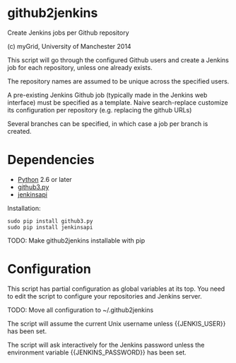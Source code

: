 github2jenkins
==============

Create Jenkins jobs per Github repository

(c) myGrid, University of Manchester 2014


This script will go through the configured Github users and create a 
Jenkins job for each repository, unless one already exists.

The repository names are assumed to be unique across the specified users.

A pre-existing Jenkins Github job (typically made in the Jenkins web
interface) must be specified as a template. Naive search-replace
customize its configuration per repository (e.g. replacing the github URLs)

Several branches can be specified, in which case a job per branch is
created.

# Dependencies

 * [Python](http://www.python.org/) 2.6 or later
 * [github3.py](https://pypi.python.org/pypi/github3.py/0.1)
 * [jenkinsapi](https://github3py.readthedocs.org/)
 
Installation:

    sudo pip install github3.py
    sudo pip install jenkinsapi

TODO: Make github2jenkins installable with pip

# Configuration


This script has partial configuration as global variables at its top. 
You need to edit the script to configure your repositories
and Jenkins server.

TODO: Move all configuration to ~/.github2jenkins

The script will assume the current Unix username unless {{JENKIS_USER}}
has been set.

The script will ask interactively for the Jenkins password unless
the environment variable {{JENKINS_PASSWORD}} has been set.

